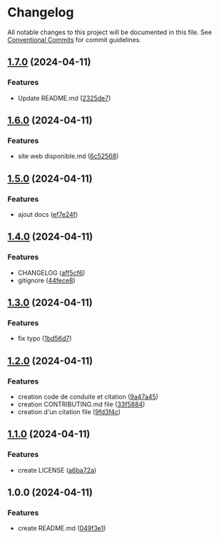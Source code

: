 # Changelog

All notable changes to this project will be documented in this file. See
[Conventional Commits](https://conventionalcommits.org) for commit guidelines.

## [1.7.0](https://github.com/formation-git-lkuhn/QuartoDemo/compare/v1.6.0...v1.7.0) (2024-04-11)


### Features

* Update README.md ([2325de7](https://github.com/formation-git-lkuhn/QuartoDemo/commit/2325de76d8a6f943a86657079ee1ff62c9e3c5d5))

## [1.6.0](https://github.com/formation-git-lkuhn/QuartoDemo/compare/v1.5.0...v1.6.0) (2024-04-11)


### Features

* site web disponible.md ([6c52568](https://github.com/formation-git-lkuhn/QuartoDemo/commit/6c52568b577bb350684619502d2431389ecd2c83))

## [1.5.0](https://github.com/formation-git-lkuhn/QuartoDemo/compare/v1.4.0...v1.5.0) (2024-04-11)


### Features

* ajout docs ([ef7e24f](https://github.com/formation-git-lkuhn/QuartoDemo/commit/ef7e24f504d7a9040b469317f633750ff03a07ce))

## [1.4.0](https://github.com/formation-git-lkuhn/QuartoDemo/compare/v1.3.0...v1.4.0) (2024-04-11)


### Features

* CHANGELOG ([aff5cf6](https://github.com/formation-git-lkuhn/QuartoDemo/commit/aff5cf66ad9cbf52aa76da4b17088d21b6abbd6e))
* gitignore ([44fece8](https://github.com/formation-git-lkuhn/QuartoDemo/commit/44fece82838381c02a4d123c2ab8ed5a72cbac33))

## [1.3.0](https://github.com/formation-git-lkuhn/QuartoDemo/compare/v1.2.0...v1.3.0) (2024-04-11)


### Features

* fix typo ([1bd56d7](https://github.com/formation-git-lkuhn/QuartoDemo/commit/1bd56d7f0528670af080c8ba5cb0af35a67b384c))

## [1.2.0](https://github.com/formation-git-lkuhn/QuartoDemo/compare/v1.1.0...v1.2.0) (2024-04-11)


### Features

* creation code de conduite et citation ([9a47a45](https://github.com/formation-git-lkuhn/QuartoDemo/commit/9a47a45ad01e1ecb0d7a724a51d0cc6a25905edc))
* creation CONTRIBUTING.md file ([33f5884](https://github.com/formation-git-lkuhn/QuartoDemo/commit/33f5884c12cdeeb5197aafa81d98d2295a5baa9b))
* creation d'un citation file ([9fd3f4c](https://github.com/formation-git-lkuhn/QuartoDemo/commit/9fd3f4c13aa3ca8552f73602f4bb8a732400bd3b))

## [1.1.0](https://github.com/formation-git-lkuhn/QuartoDemo/compare/v1.0.0...v1.1.0) (2024-04-11)


### Features

* create LICENSE ([a6ba72a](https://github.com/formation-git-lkuhn/QuartoDemo/commit/a6ba72a1856b1e3d18bc53adc4e02d1fd0311c4a))

## 1.0.0 (2024-04-11)


### Features

* create README.md ([049f3e1](https://github.com/formation-git-lkuhn/QuartoDemo/commit/049f3e14641855ac20229518d7700f9e7f94fd7b))
